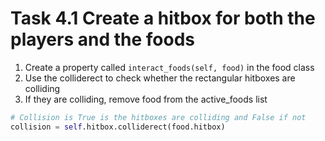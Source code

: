 # Task 4.1 Create a hitbox for both the players and the foods

1. Create a property called ``interact_foods(self, food)`` in the food class
2. Use the colliderect to check whether the rectangular hitboxes are colliding 
3. If they are colliding, remove food from the active_foods list

```python
# Collision is True is the hitboxes are colliding and False if not
collision = self.hitbox.colliderect(food.hitbox) 
```